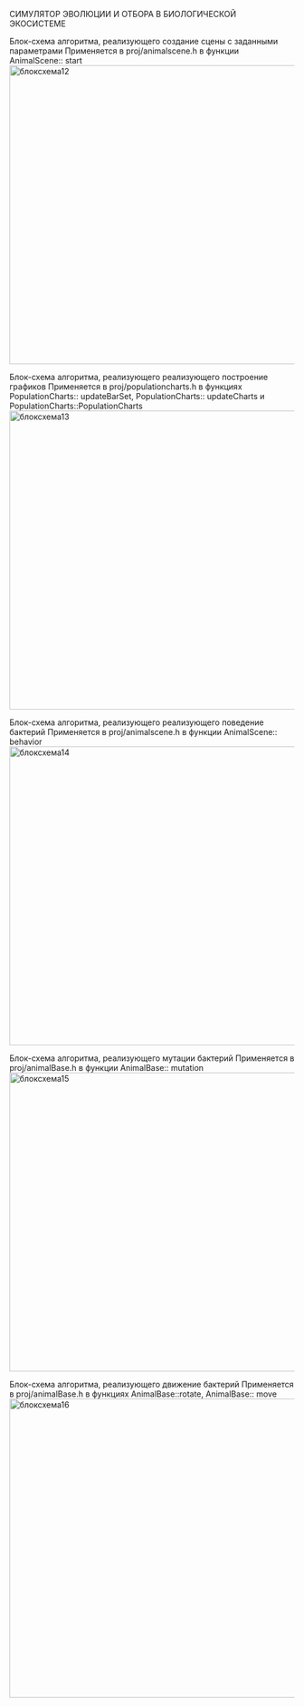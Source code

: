 СИМУЛЯТОР ЭВОЛЮЦИИ И ОТБОРА В БИОЛОГИЧЕСКОЙ ЭКОСИСТЕМЕ

Блок-схема алгоритма, реализующего создание сцены с заданными параметрами
Применяется в proj/animalscene.h в функции AnimalScene:: start
<img width="527" alt="блоксхема12" src="https://github.com/Not-4-Wh4le/CoolCursach/assets/168145293/a8a6ae72-6be8-470b-a567-0b72c30c44dc">



Блок-схема алгоритма, реализующего реализующего построение графиков
Применяется в proj/populationcharts.h в функциях PopulationCharts:: updateBarSet, PopulationCharts:: updateCharts и PopulationCharts::PopulationCharts
 <img width="527" alt="блоксхема13" src="https://github.com/Not-4-Wh4le/CoolCursach/assets/168145293/38cc6563-d41c-4b61-b813-4a7092e17859">


Блок-схема алгоритма, реализующего реализующего поведение бактерий
Применяется в proj/animalscene.h в функции AnimalScene:: behavior
<img width="527" alt="блоксхема14" src="https://github.com/Not-4-Wh4le/CoolCursach/assets/168145293/44644bbc-991d-4b71-b901-4b3e44c2403c">


Блок-схема алгоритма, реализующего мутации бактерий
Применяется в proj/animalBase.h в функции AnimalBase:: mutation
<img width="527" alt="блоксхема15" src="https://github.com/Not-4-Wh4le/CoolCursach/assets/168145293/440ad657-c703-472c-a745-4e770ab2b847">


Блок-схема алгоритма, реализующего движение бактерий
Применяется в proj/animalBase.h в функциях AnimalBase::rotate, AnimalBase:: move
<img width="527" alt="блоксхема16" src="https://github.com/Not-4-Wh4le/CoolCursach/assets/168145293/ecafd157-9c1d-423a-adda-80330208b1bf">
